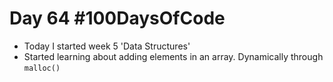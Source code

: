 # Day 64 #100DaysOfCode 

- Today I started week 5 'Data Structures'
- Started learning about adding elements in an array. Dynamically through ```malloc()```